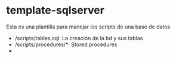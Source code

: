 # template-sqlserver

Esta es una plantilla para manejar los scripts de una base de datos

- /scripts/tables.sql: La creación de la bd y sus tablas
- /scripts/procedures/*: Stored procedures
- 